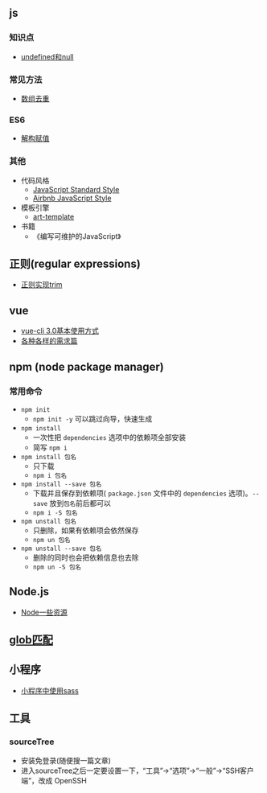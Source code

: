 ## js

### 知识点
- [undefined和null](./js/undefined-null.md)

### 常见方法
- [数组去重](./js/arrayDedulplication.md)

### ES6
- [解构赋值]()

### 其他
- 代码风格
  + [JavaScript Standard Style](https://standardjs.com/)
  + [Airbnb JavaScript Style](http://airbnb.io/javascript/)
- 模板引擎
  * [art-template](http://aui.github.io/art-template/)
- 书籍
  + 《编写可维护的JavaScript》



## 正则(regular expressions)
- [正则实现trim](./regExp/regExp.md)

## vue
- [vue-cli 3.0基本使用方式](./vue/vue-cli-3.0-usage.md)
- [各种各样的需求篇](./vue/demands.md)

## npm (node package manager)
### 常用命令
  - `npm init`
    + `npm init -y` 可以跳过向导，快速生成
  - `npm install`
    + 一次性把 `dependencies` 选项中的依赖项全部安装  
    + 简写 `npm i`
  - `npm install 包名`
    + 只下载
    + `npm i 包名`
  - `npm install --save 包名`
    + 下载并且保存到依赖项( `package.json` 文件中的 `dependencies` 选项)。`--save` 放到`包名`前后都可以
    + `npm i -S 包名`
  - `npm unstall 包名`
    + 只删除，如果有依赖项会依然保存
    + `npm un 包名`
  - `npm unstall --save 包名`
    + 删除的同时也会把依赖信息也去除
    + `npm un -S 包名`


## Node.js
- [Node一些资源](./node/resource.md)

## [glob匹配](https://github.com/andefine/knowledge-points/issues/1)


## 小程序
- [小程序中使用sass](./minApp/useSass.md)


## 工具

### sourceTree
- 安装免登录(随便搜一篇文章)
- 进入sourceTree之后一定要设置一下，“工具”->“选项”->“一般”->“SSH客户端”，改成 OpenSSH